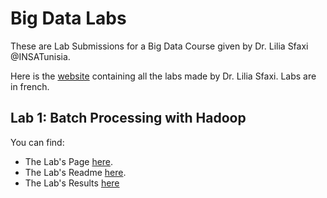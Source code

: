 # Big Data Labs

These are Lab Submissions for a Big Data Course given by Dr. Lilia Sfaxi @INSATunisia.

Here is the [website](https://insatunisia.github.io/TP-BigData/) containing all the labs made by Dr. Lilia Sfaxi. Labs are in french.

## Lab 1: Batch Processing with Hadoop

You can find:

- The Lab's Page [here](https://insatunisia.github.io/TP-BigData/tp1/).
- The Lab's Readme [here](./TP1/README.MD).
- The Lab's Results [here](./TP1/LabResults.md)
